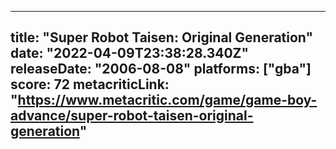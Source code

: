 
---
title: "Super Robot Taisen: Original Generation"
date: "2022-04-09T23:38:28.340Z"
releaseDate: "2006-08-08"
platforms: ["gba"]
score: 72
metacriticLink: "https://www.metacritic.com/game/game-boy-advance/super-robot-taisen-original-generation"
---
